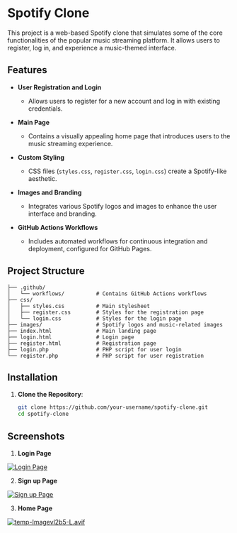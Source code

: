 # Spotify Clone

This project is a web-based Spotify clone that simulates some of the core functionalities of the popular music streaming platform. It allows users to register, log in, and experience a music-themed interface.

## Features

- **User Registration and Login**
  - Allows users to register for a new account and log in with existing credentials.
  
- **Main Page**
  - Contains a visually appealing home page that introduces users to the music streaming experience.
  
- **Custom Styling**
  - CSS files (`styles.css`, `register.css`, `login.css`) create a Spotify-like aesthetic.

- **Images and Branding**
  - Integrates various Spotify logos and images to enhance the user interface and branding.

- **GitHub Actions Workflows**
  - Includes automated workflows for continuous integration and deployment, configured for GitHub Pages.

## Project Structure

```Spotify/
├── .github/
│   └── workflows/          # Contains GitHub Actions workflows
├── css/
│   ├── styles.css          # Main stylesheet
│   ├── register.css        # Styles for the registration page
│   └── login.css           # Styles for the login page
├── images/                 # Spotify logos and music-related images
├── index.html              # Main landing page
├── login.html              # Login page
├── register.html           # Registration page
├── login.php               # PHP script for user login
└── register.php            # PHP script for user registration
```
## Installation

1. **Clone the Repository**:
   ```bash
   git clone https://github.com/your-username/spotify-clone.git
   cd spotify-clone

## Screenshots

1. **Login Page**

[![Login Page](https://i.postimg.cc/C1sn6b9R/temp-Image57sgkj.avif)](https://postimg.cc/S2jKnYS4)

2. **Sign up Page**

[![Sign up Page](https://i.postimg.cc/RZmF2WQf/temp-Imagep-Cm-Ahj.avif)](https://postimg.cc/4m8s9N0N)

3. **Home Page**

[![temp-Imagevl2b5-L.avif](https://i.postimg.cc/XqTZrxCD/temp-Imagevl2b5-L.avif)](https://postimg.cc/rRNyb1gS)

